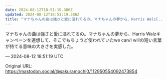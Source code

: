 ```yaml
---
date: 2024-08-12T18:51:19.386Z
updated: 2024-08-12T18:51:19.386Z
title: "マナちゃんの曲は強さと愛に溢れてるの。マナちゃんの夢から、Harris Walz[...]"
---
```


<p>マナちゃんの曲は強さと愛に溢れてるの。マナちゃんの夢から、Harris Walzキャンペーンを連想して、そこでもちょうど使われていたwe can/I willの短い言葉が持てる意味の大きさを実感した。</p>

&mdash; 2024-08-12 18:51:19 UTC

Original URL: https://mastodon.social/@sakuramochi0/112950554092473854
